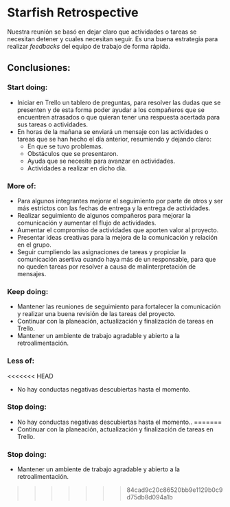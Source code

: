 # Starfish Retrospective
 
Nuestra reunión se basó en dejar claro que actividades o tareas se necesitan detener y cuales necesitan seguir. Es una buena estrategia para realizar *feedbacks* del equipo de trabajo de forma rápida.
  
   
## Conclusiones:

### Start doing:

* Iniciar en Trello un tablero de preguntas, para resolver las dudas que se presenten y de esta forma poder ayudar a los compañeros que se encuentren atrasados o que quieran tener una respuesta acertada para sus tareas o actividades.
* En horas de la mañana se enviará un mensaje con las actividades o tareas que se han hecho el día anterior, resumiendo y dejando claro:
  - En que se tuvo problemas.
  - Obstáculos que se presentaron.
  - Ayuda que se necesite para avanzar en actividades.
  - Actividades a realizar en dicho día.

### More of:

* Para algunos integrantes mejorar el seguimiento por parte de otros y ser más estrictos con las fechas de entrega y la entrega de actividades.
* Realizar seguimiento de algunos compañeros para mejorar la comunicación y aumentar el flujo de actividades.
* Aumentar el compromiso de actividades que aporten valor al proyecto.
* Presentar ideas creativas para la mejora de la comunicación y relación en el grupo. 
* Seguir cumpliendo las asignaciones de tareas y propiciar la comunicación asertiva cuando haya más de un responsable, para que no queden tareas por resolver a causa de malinterpretación de mensajes. 
          
### Keep doing:

* Mantener las reuniones de seguimiento para fortalecer la comunicación y realizar una buena revisión de las tareas del proyecto.
* Continuar con la planeación, actualización y finalización de tareas en Trello.
* Mantener un ambiente de trabajo agradable y abierto a la retroalimentación. 

### Less of:

<<<<<<< HEAD
* No hay conductas negativas descubiertas hasta el momento.

### Stop doing:
 
* No hay conductas negativas descubiertas hasta el momento..
=======
* Continuar con la planeación, actualización y finalización de tareas en Trello.

### Stop doing:
 
* Mantener un ambiente de trabajo agradable y abierto a la retroalimentación.
>>>>>>> 84cad9c20c86520bb9e1129b0c9d75db8d094a1b
